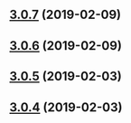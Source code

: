 ## [3.0.7](https://github.com/doomsower/whitewater/compare/@whitewater-guide/postgres-backup-s3@3.0.6...@whitewater-guide/postgres-backup-s3@3.0.7) (2019-02-09)

## [3.0.6](https://github.com/doomsower/whitewater/compare/@whitewater-guide/postgres-backup-s3@3.0.5...@whitewater-guide/postgres-backup-s3@3.0.6) (2019-02-09)

## [3.0.5](https://github.com/doomsower/whitewater/compare/@whitewater-guide/postgres-backup-s3@3.0.4...@whitewater-guide/postgres-backup-s3@3.0.5) (2019-02-03)

## [3.0.4](https://github.com/doomsower/whitewater/compare/@whitewater-guide/postgres-backup-s3@3.0.4...@whitewater-guide/postgres-backup-s3@3.0.4) (2019-02-03)
